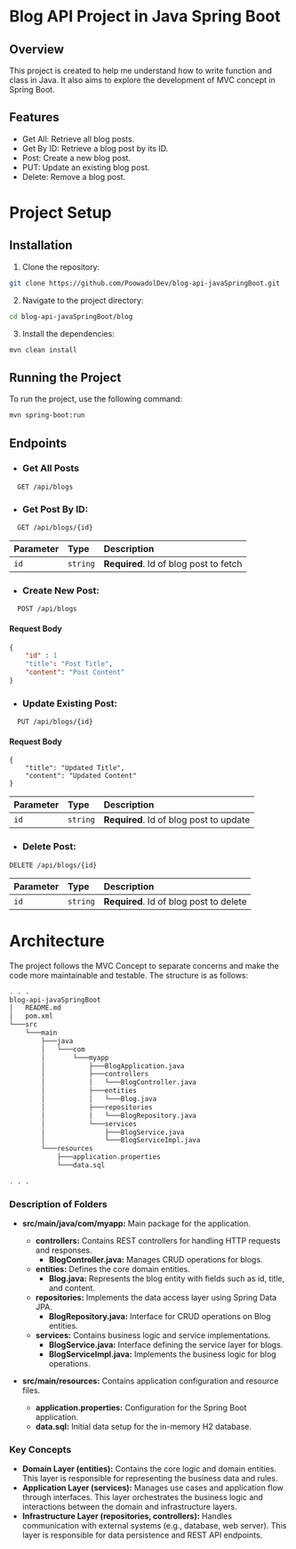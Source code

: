 
# Blog API Project in Java Spring Boot

## Overview
This project is created to help me understand how to write function and class in Java. It also aims to explore the development of MVC concept in Spring Boot.

## Features
- Get All: Retrieve all blog posts.
- Get By ID: Retrieve a blog post by its ID.
- Post: Create a new blog post.
- PUT: Update an existing blog post.
- Delete: Remove a blog post.

# Project Setup

## Installation

1. Clone the repository:
```bash
git clone https://github.com/PoowadolDev/blog-api-javaSpringBoot.git
```

2. Navigate to the project directory:
```bash
cd blog-api-javaSpringBoot/blog
```

3. Install the dependencies:
```bash
mvn clean install
```

## Running the Project
To run the project, use the following command:
```bash
mvn spring-boot:run
```
## Endpoints

- ### Get All Posts

```
  GET /api/blogs
```

- ### Get Post By ID:

```
  GET /api/blogs/{id}
```

| Parameter | Type     | Description                       |
| :-------- | :------- | :-------------------------------- |
| `id`      | `string` | **Required**. Id of blog post to fetch |

- ### Create New Post:
```
  POST /api/blogs
```

#### Request Body
```json
{
    "id" : 1
    "title": "Post Title",
    "content": "Post Content"
}
```

- ### Update Existing Post:

```
  PUT /api/blogs/{id}
```
#### Request Body
```
{
    "title": "Updated Title",
    "content": "Updated Content"
}
```

| Parameter | Type     | Description                       |
| :-------- | :------- | :-------------------------------- |
| `id`      | `string` | **Required**. Id of blog post to update |

- ### Delete Post:
```
DELETE /api/blogs/{id}
```

| Parameter | Type     | Description                       |
| :-------- | :------- | :-------------------------------- |
| `id`      | `string` | **Required**. Id of blog post to delete |

# Architecture

The project follows the MVC Concept to separate concerns and make the code more maintainable and testable. The structure is as follows:

```bash
. . . 
blog-api-javaSpringBoot
│   README.md
│   pom.xml
└───src
    └───main
        ├───java
        │   └───com
        │       └───myapp
        │           ├───BlogApplication.java
        │           ├───controllers
        │           │   └───BlogController.java
        │           ├───entities
        │           │   └───Blog.java
        │           ├───repositories
        │           │   └───BlogRepository.java
        │           └───services
        │               ├───BlogService.java
        │               └───BlogServiceImpl.java
        └───resources
            ├───application.properties
            └───data.sql

. . .
```

### Description of Folders

- **src/main/java/com/myapp:** Main package for the application.
  - **controllers:** Contains REST controllers for handling HTTP requests and responses.
    - **BlogController.java:** Manages CRUD operations for blogs.
  - **entities:** Defines the core domain entities.
    - **Blog.java:** Represents the blog entity with fields such as id, title, and content.
  - **repositories:** Implements the data access layer using Spring Data JPA.
    - **BlogRepository.java:** Interface for CRUD operations on Blog entities.
  - **services:** Contains business logic and service implementations.
    - **BlogService.java:** Interface defining the service layer for blogs.
    - **BlogServiceImpl.java:** Implements the business logic for blog operations.

- **src/main/resources:** Contains application configuration and resource files.
  - **application.properties:** Configuration for the Spring Boot application.
  - **data.sql:** Initial data setup for the in-memory H2 database.

### Key Concepts
- **Domain Layer (entities):** Contains the core logic and domain entities. This layer is responsible for representing the business data and rules.
- **Application Layer (services):** Manages use cases and application flow through interfaces. This layer orchestrates the business logic and interactions between the domain and infrastructure layers.
- **Infrastructure Layer (repositories, controllers):** Handles communication with external systems (e.g., database, web server). This layer is responsible for data persistence and REST API endpoints.
